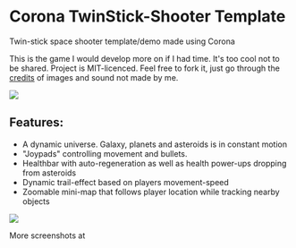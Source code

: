 # Corona TwinStick-Shooter Template

Twin-stick space shooter template/demo made using Corona


This is the game I would develop more on if I had time. It's too cool not to be shared. Project is MIT-licenced. Feel free to fork it, just go through the [credits](https://github.com/GlowSquid/Corona-TwinStick-Shooter-Template/blob/master/credits.md) of images and sound not made by me.


![](https://github.com/GlowSquid/Corona-TwinStick-Shooter-Template/blob/master/screenshots/1.0.0.png)


## Features:

- A dynamic universe. Galaxy, planets and asteroids is in constant motion
- "Joypads" controlling movement and bullets.
- Healthbar with auto-regeneration as well as health power-ups dropping from asteroids
- Dynamic trail-effect based on players movement-speed
- Zoomable mini-map that follows player location while tracking nearby objects


![](https://github.com/GlowSquid/Corona-TwinStick-Shooter-Template/blob/master/screenshots/battle.gif)



More screenshots at [](https://glowsquid.com/twin-stick-shooter-demo/)
